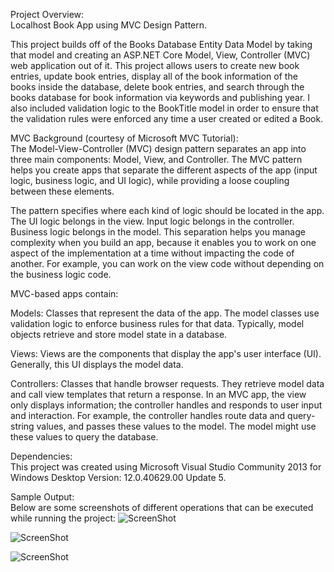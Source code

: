 Project Overview:   
Localhost Book App using MVC Design Pattern.   
     
This project builds off of the Books Database Entity Data Model by taking that model and creating an ASP.NET Core Model, View, Controller (MVC) web application out of it. This project allows users to create new book entries, update book entries, display all of the book information of the books inside the database, delete book entries, and search through the books database for book information via keywords and publishing year. I also included validation logic to the BookTitle model in order to ensure that the validation rules were enforced any time a user created or edited a Book.
         
MVC Background (courtesy of Microsoft MVC Tutorial):             
The Model-View-Controller (MVC) design pattern separates an app into three main components: Model, View, and Controller. The MVC pattern helps you create apps that separate the different aspects of the app (input logic, business logic, and UI logic), while providing a loose coupling between these elements.    
     
The pattern specifies where each kind of logic should be located in the app. The UI logic belongs in the view. Input logic belongs in the controller. Business logic belongs in the model. This separation helps you manage complexity when you build an app, because it enables you to work on one aspect of the implementation at a time without impacting the code of another. For example, you can work on the view code without depending on the business logic code.         
       
MVC-based apps contain:     
     
Models: Classes that represent the data of the app. The model classes use validation logic to enforce business rules for that data. Typically, model objects retrieve and store model state in a database.     
     
Views: Views are the components that display the app's user interface (UI). Generally, this UI displays the model data.     
      
Controllers: Classes that handle browser requests. They retrieve model data and call view templates that return a response. In an MVC app, the view only displays information; the controller handles and responds to user input and interaction. For example, the controller handles route data and query-string values, and passes these values to the model. The model might use these values to query the database.      
      

Dependencies:      
This project was created using Microsoft Visual Studio Community 2013 for Windows Desktop Version: 12.0.40629.00 Update 5.     
     
     
Sample Output:     
Below are some screenshots of different operations that can be executed while running the project:
![ScreenShot](https://cloud.githubusercontent.com/assets/14812721/25061051/5016f438-2162-11e7-8f75-a8bc39700e4b.jpg)     
     
![ScreenShot](https://cloud.githubusercontent.com/assets/14812721/25061052/503e0532-2162-11e7-9514-f54874fd7c45.jpg)         
     
![ScreenShot](https://cloud.githubusercontent.com/assets/14812721/25061053/5040fd5a-2162-11e7-9401-2ddbf2aa30e0.jpg)       
    

